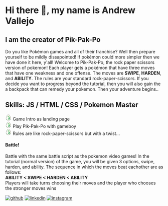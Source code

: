 # Hi there 👋, my name is Andrew Vallejo

## I am the creator of Pik-Pak-Po

Do you like Pokémon games and all of their franchise? Well then prepare yourself to be mildly dissapointed! If pokémon could more simpler then we have done it here, y'all! Welcome to Pik-Pak-Po, the rock paper scissors version of pokemon! Each player gets a pokémon that have three moves that have one weakness and one offense. The moves are **SWIPE**, **HARDEN**, and **ABILITY**. The rules are your standard rock-paper-scissors. If you decide you want to progress beyond the tutorial, then you will also gain the a backpack that can remedy your pokemon. Then your adventure begins..


## Skills: JS / HTML / CSS / Pokemon Master


 <img src="assets/icons/egg.png" alt="egg" width="20px"/> Game Intro as landing page <br>
 <img src="assets/icons/egg.png" alt="egg" width="20px"/> Play Pik-Pak-Po with gameboy <br>
 <img src="assets/icons/egg.png" alt="egg" width="20px"/> Rules are like rock-paper-scissors but with a twist...  <br>

#### Battle!
Battle with the same battle script as the pokemon video games! In the tutorial (normal version) of the game, you will be given 3 options, swipe, harden, and ability. The sequence in which the moves beat eachother are as follows: <br>
**ABILITY < SWIPE < HARDEN < ABILITY** <br>
Players will take turns choosing their moves and the player who chooses the stronger moves wins



[<img src='https://cdn.jsdelivr.net/npm/simple-icons@3.0.1/icons/github.svg' alt='github' height='40'>](https://github.com/andrewvallejo)  [<img src='https://cdn.jsdelivr.net/npm/simple-icons@3.0.1/icons/linkedin.svg' alt='linkedin' height='40'>](https://www.linkedin.com/in/andrewvallejo/)  [<img src='https://cdn.jsdelivr.net/npm/simple-icons@3.0.1/icons/instagram.svg' alt='instagram' height='40'>](https://www.instagram.com/alfshoots/)  

